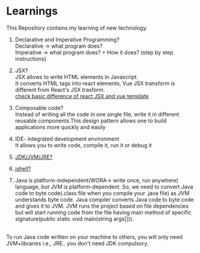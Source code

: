 # Learnings
This Repository contains my learning of new technology. 

1) Declarative and Imperative Programming? <br>
    Declarative -> what program does? <br>
    Imperative -> what program does? + How it does? (step by step instructions)

2) JSX?<br>
   JSX allows to write HTML elements in Javascript. <br>
   It converts HTML tags into react elements. Vue JSX transform is different from React's JSX trasform. <br>
   [check basic difference of react JSX and vue template](https://www.freecodecamp.org/news/reacts-jsx-vs-vue-s-templates-a-showdown-on-the-front-end-b00a70470409/#:~:text=Vue%20takes%20a%20different%20approach,file%2C%20while%20Vue%20templates%20are.)

3) Composable code?<br>
    Instead of writing all the code in one single file, write it in different reusable components.This design pattern allows one     to build applications more quickly and easily

4) IDE- integrated development environment<br>
    It allows you to write code, compile it, run it or debug it 

5) [JDK/JVM/JRE?](https://www.geeksforgeeks.org/difference-between-jdk-and-jre-in-java/)

6) [jshell?](https://www.geeksforgeeks.org/jshell-java-9-new-feature/)

7) Java is  platform-independent(WORA-> write once, run anywhere) language, but JVM is platform-dependent. So, we need to convert Java code to byte code(.class file when you compile your .java file) as JVM understands byte code. Java compiler converts Java code to byte code and gives it to JVM. JVM runs the project based on file dependencies but will start running code from the file having main method of specific signature(public static void main(string args[])). 
<br>
To run Java code written on your machine to others, you will only need JVM+libraries i.e., JRE.. you don't need JDK compulsory.   
   
   
